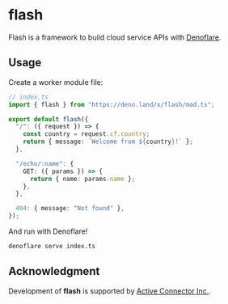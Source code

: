 # flash

Flash is a framework to build cloud service APIs with
[Denoflare](https://denoflare.dev/).

## Usage

Create a worker module file:

```typescript
// index.ts
import { flash } from "https://deno.land/x/flash/mod.ts";

export default flash({
  "/": ({ request }) => {
    const country = request.cf.country;
    return { message: `Welcome from ${country}!` };
  },

  "/echo/:name": {
    GET: ({ params }) => {
      return { name: params.name };
    },
  },

  404: { message: "Not found" },
});
```

And run with Denoflare!

```sh
denoflare serve index.ts
```

## Acknowledgment

Development of **flash** is supported by
[Active Connector Inc.](https://active-connector.com).
